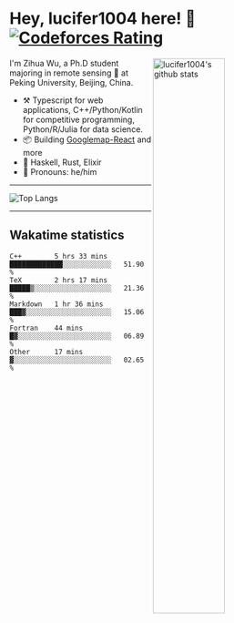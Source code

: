 # Hey, lucifer1004 here! :wave: [![Codeforces Rating](https://cfrating.ihcr.top/?user=lucifer1004&style=flat-square)](https://codeforces.com/profile/lucifer1004)

<img width="50%" align="right" alt="lucifer1004's github stats" src="https://github-readme-stats.vercel.app/api?username=lucifer1004&show_icons=true">

I'm Zihua Wu, a Ph.D student majoring in remote sensing :satellite: at Peking University, Beijing, China.

- :hammer_and_pick: Typescript for web applications, C++/Python/Kotlin for competitive programming, Python/R/Julia for data science.
- :package: Building [Googlemap-React](https://github.com/googlemap-react/googlemap-react) and more
- :seedling: Haskell, Rust, Elixir
- :man: Pronouns: he/him

---

![Top Langs](https://github-readme-stats.vercel.app/api/top-langs/?username=lucifer1004&layout=compact)

---

## Wakatime statistics

<!--START_SECTION:waka-->
```text
C++        5 hrs 33 mins   █████████████░░░░░░░░░░░░   51.90 % 
TeX        2 hrs 17 mins   █████▒░░░░░░░░░░░░░░░░░░░   21.36 % 
Markdown   1 hr 36 mins    ███▓░░░░░░░░░░░░░░░░░░░░░   15.06 % 
Fortran    44 mins         █▓░░░░░░░░░░░░░░░░░░░░░░░   06.89 % 
Other      17 mins         ▓░░░░░░░░░░░░░░░░░░░░░░░░   02.65 % 
```
<!--END_SECTION:waka-->
